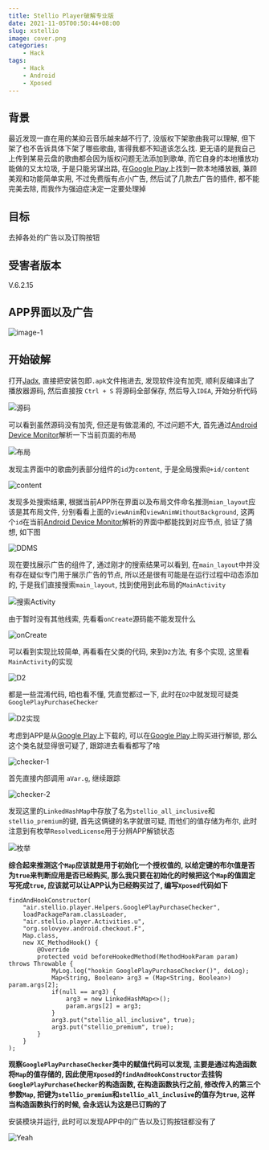 ```yaml
---
title: Stellio Player破解专业版
date: 2021-11-05T00:50:44+08:00
slug: xstellio
image: cover.png
categories:
    - Hack
tags:
    - Hack
    - Android
    - Xposed
---
```


## 背景

最近发现一直在用的某抑云音乐越来越不行了, 没版权下架歌曲我可以理解, 但下架了也不告诉具体下架了哪些歌曲, 害得我都不知道该怎么找. 更无语的是我自己上传到某易云盘的歌曲都会因为版权问题无法添加到歌单, 而它自身的本地播放功能做的又太垃圾, 于是只能另谋出路, 在[Google Play](https://play.google.com)上找到一款本地播放器, 兼顾美观和功能简单实用, 不过免费版有点小广告, 然后试了几款去广告的插件, 都不能完美去除, 而我作为强迫症决定一定要处理掉

## 目标

去掉各处的广告以及订购按钮

## 受害者版本

V.6.2.15

## APP界面以及广告

![image-1](1.jpg)

## 开始破解

打开[Jadx](https://github.com/skylot/jadx), 直接把安装包即`.apk`文件拖进去, 发现软件没有加壳, 顺利反编译出了播放器源码, 然后直接按 `Ctrl + S` 将源码全部保存, 然后导入`IDEA`, 开始分析代码

![源码](2.jpg)

可以看到虽然源码没有加壳, 但还是有做混淆的, 不过问题不大, 首先通过[Android Device Monitor](https://developer.android.google.cn/studio/profile/monitor)解析一下当前页面的布局

![布局](3.jpg)

发现主界面中的歌曲列表部分组件的`id`为`content`, 于是全局搜索`@+id/content`

![content](4.jpg)

发现多处搜索结果, 根据当前APP所在界面以及布局文件命名推测`mian_layout`应该是其布局文件, 分别看看上面的`viewAnim`和`viewAnimWithoutBackground`, 这两个`id`在当前[Android Device Monitor](https://developer.android.google.cn/studio/profile/monitor)解析的界面中都能找到对应节点, 验证了猜想, 如下图

![DDMS](5.jpg)

现在要找展示广告的组件了, 通过刚才的搜索结果可以看到, 在`main_layout`中并没有存在疑似专门用于展示广告的节点, 所以还是很有可能是在运行过程中动态添加的, 于是我们直接搜索`main_layout`, 找到使用到此布局的`MainActivity`

![搜索Activity](6.jpg)

由于暂时没有其他线索, 先看看`onCreate`源码能不能发现什么

![onCreate](7.jpg)

可以看到实现比较简单, 再看看在父类的代码, 来到`D2`方法, 有多个实现, 这里看`MainActivity`的实现

![D2](9.jpg)

都是一些混淆代码, 咱也看不懂, 凭直觉都过一下, 此时在`D2`中就发现可疑类`GooglePlayPurchaseChecker`

![D2实现](10.jpg)

考虑到APP是从[Google Play](https://play.google.com)上下载的, 可以在[Google Play](https://play.google.com)上购买进行解锁, 那么这个类名就显得很可疑了, 跟踪进去看看都写了啥

![checker-1](11.jpg)

首先直接内部调用 `aVar.g`, 继续跟踪

![checker-2](12.jpg)

发现这里的`LinkedHashMap`中存放了名为`stellio_all_inclusive`和`stellio_premium`的键, 首先这俩键的名字就很可疑, 而他们的值存储为布尔, 此时注意到有枚举`ResolvedLicense`用于分辨APP解锁状态

![枚举](14.jpg)

**综合起来推测这个`Map`应该就是用于初始化一个授权值的, 以给定键的布尔值是否为`true`来判断应用是否已经购买, 那么我只要在初始化的时候把这个`Map`的值固定写死成`true`, 应该就可以让APP认为已经购买过了, 编写`Xposed`代码如下**

```
findAndHookConstructor(
    "air.stellio.player.Helpers.GooglePlayPurchaseChecker",
    loadPackageParam.classLoader,
    "air.stellio.player.Activities.u",
    "org.solovyev.android.checkout.F",
    Map.class, 
    new XC_MethodHook() {
        @Override
        protected void beforeHookedMethod(MethodHookParam param) throws Throwable {
            MyLog.log("hookin GooglePlayPurchaseChecker()", doLog);
            Map<String, Boolean> arg3 = (Map<String, Boolean>) param.args[2];
            if(null == arg3) {
                arg3 = new LinkedHashMap<>();
                param.args[2] = arg3;
            }
            arg3.put("stellio_all_inclusive", true);
            arg3.put("stellio_premium", true);
        }
    }
);
```

**观察`GooglePlayPurchaseChecker`类中的赋值代码可以发现, 主要是通过构造函数将`Map`的值存储的, 因此使用`Xposed`的`findAndHookConstructor`去挂钩`GooglePlayPurchaseChecker`的构造函数, 在构造函数执行之前, 修改传入的第三个参数`Map`, 把键为`stellio_premium`和`stellio_all_inclusive`的值存为`true`, 这样当构造函数执行的时候, 会永远认为这是已订购的了**

安装模块并运行, 此时可以发现APP中的广告以及订购按钮都没有了

![Yeah](15.jpg)

